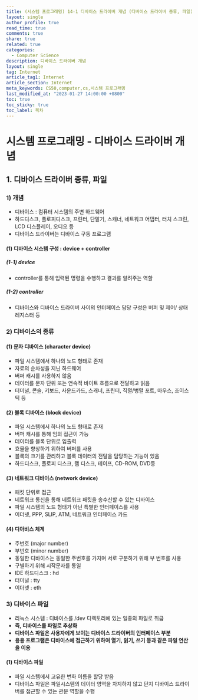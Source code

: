 ```yaml
---
title: (시스템 프로그래밍) 14-1 디바이스 드라이버 개념 (디바이스 드라이버 종류, 파일)
layout: single
author_profile: true
read_time: true
comments: true
share: true
related: true
categories:
  - Computer Science
description: 디바이스 드라이버 개념
layout: single
tag: Internet
article_tag1: Internet
article_section: Internet
meta_keywords: CS50,computer,cs,시스템 프로그래밍
last_modified_at: "2023-01-27 14:00:00 +0800"
toc: true
toc_sticky: true
toc_label: 목차
---
```


# 시스템 프로그래밍 - 디바이스 드라이버 개념

## 1. 디바이스 드라이버 종류, 파일

### 1) 개념

- 디바이스 : 컴퓨터 시스템의 주변 하드웨어
- 하드디스크, 플로피디스크, 프린터, 단말기, 스캐너, 네트워크 어댑터, 터치 스크린, LCD 디스플레이, 오디오 등
- 디바이스 드라이버는 디바이스 구동 프로그램

#### (1) 디바이스 시스템 구성 : device + controller

##### (1-1) device

- controller를 통해 입력된 명령을 수행하고 결과를 알려주는 역할

##### (1-2) controller

- 디바이스와 디바이스 드라이버 사이의 인터페이스 담당 구성은 버퍼 및 제어/ 상태 레지스터 등

### 2) 디바이스의 종류

#### (1) 문자 디바이스 (character device)

- 파일 시스템에서 하나의 노드 형태로 존재
- 자료의 순차성을 지닌 하드웨어
- 버퍼 캐시를 사용하지 않음
- 데이터를 문자 단위 또는 연속적 바이트 흐름으로 전달하고 읽음
- 터미널, 콘솔, 키보드, 사운드카드, 스캐너, 프린터, 직렬/병렬 포트, 마우스, 조이스틱 등

#### (2) 블록 디바이스 (block device)

- 파일 시스템에서 하나의 노드 형태로 존재
- 버퍼 캐시를 통해 임의 접근이 가능
- 데이터를 블록 단위로 입출력
- 효율을 향상하기 위하여 버퍼를 사용
- 블록의 크기를 관리하고 블록 데이터의 전달을 담당하는 기능이 있음
- 하드디스크, 플로피 디스크, 램 디스크, 테이프, CD-ROM, DVD등

#### (3) 네트워크 디바이스 (network device)

- 패킷 단위로 접근
- 네트워크 통신을 통해 네트워크 패킷을 송수신할 수 있는 디바이스
- 파일 시스템의 노드 형태가 아닌 특별한 인터페이스를 사용
- 이더넷, PPP, SLIP, ATM, 네트워크 인터페이스 카드

#### (4) 디아비스 체계

- 주번호 (major number)
- 부번호 (minor number)
- 동일한 디바이스는 동일한 주번호를 가지며 서로 구분하기 위해 부 번호를 사용
- 구별하기 위해 시작문자를 통일
- IDE 하드디스크 : hd
- 터미널 : tty
- 이더넷 : eth

### 3) 디바이스 파일

- 리눅스 시스템 : 디바이스를 /dev 디렉토리에 있는 일종의 파일로 취급
- **즉, 디바이스를 파일로 추상화**
- **디바이스 파일은 사용자에게 보이는 디바이스 드라이버의 인터페이스 부분**
- **용용 프로그램은 디바이스에 접근하기 위하여 열기, 읽기, 쓰기 등과 같은 파일 연산을 이용**

#### (1) 디바이스 파일

- 파일 시스템에서 고유한 번화 이름을 할당 받음
- 디바이스 파일은 파일시스템의 데이터 영역을 차지하지 않고 단지 디바이스 드라이버를 접근할 수 있는 관문 역할을 수행
